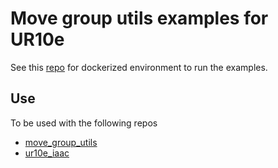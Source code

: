 # Move group utils examples for UR10e

See this [repo](https://github.com/vinceHuyghe/moveit1_ur) for dockerized environment to run the examples.

## Use

To be used with the following repos

- [move_group_utils](https://github.com/vinceHuyghe/move_group_utils)
- [ur10e_iaac](https://github.com/vinceHuyghe/universal_robot)
